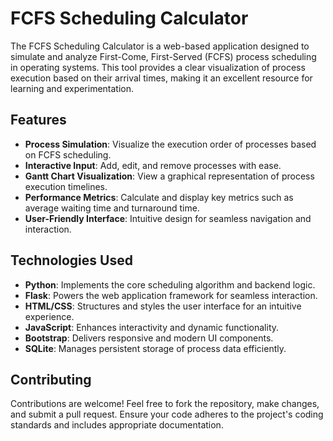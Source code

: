 # FCFS Scheduling Calculator

The FCFS Scheduling Calculator is a web-based application designed to simulate and analyze First-Come, First-Served (FCFS) process scheduling in operating systems. This tool provides a clear visualization of process execution based on their arrival times, making it an excellent resource for learning and experimentation.

## Features

- **Process Simulation**: Visualize the execution order of processes based on FCFS scheduling.
- **Interactive Input**: Add, edit, and remove processes with ease.
- **Gantt Chart Visualization**: View a graphical representation of process execution timelines.
- **Performance Metrics**: Calculate and display key metrics such as average waiting time and turnaround time.
- **User-Friendly Interface**: Intuitive design for seamless navigation and interaction.

## Technologies Used

- **Python**: Implements the core scheduling algorithm and backend logic.
- **Flask**: Powers the web application framework for seamless interaction.
- **HTML/CSS**: Structures and styles the user interface for an intuitive experience.
- **JavaScript**: Enhances interactivity and dynamic functionality.
- **Bootstrap**: Delivers responsive and modern UI components.
- **SQLite**: Manages persistent storage of process data efficiently.

## Contributing

Contributions are welcome! Feel free to fork the repository, make changes, and submit a pull request. Ensure your code adheres to the project's coding standards and includes appropriate documentation.
